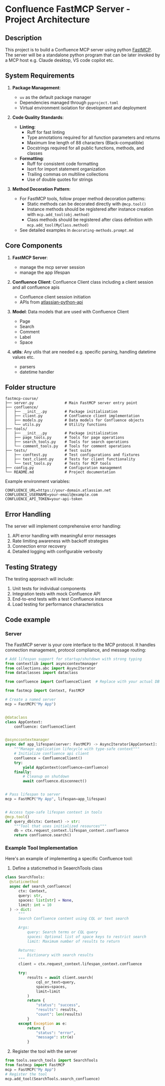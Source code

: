 # Confluence FastMCP Server - Project Architecture

## Description

This project is to build a Confluence MCP server using python [FastMCP](https://github.com/jlowin/fastmcp). The server will be a standalone python program that can be later invoked by a MCP host e.g. Claude desktop, VS code copilot etc.

## System Requirements

1. **Package Management**:

   - `uv` as the default package manager
   - Dependencies managed through `pyproject.toml`
   - Virtual environment isolation for development and deployment

2. **Code Quality Standards**:

   - **Linting**:
     - Ruff for fast linting
     - Type annotations required for all function parameters and returns
     - Maximum line length of 88 characters (Black-compatible)
     - Docstrings required for all public functions, methods, and classes
   - **Formatting**:
     - Ruff for consistent code formatting
     - Isort for import statement organization
     - Trailing commas on multiline collections
     - Use of double quotes for strings

3. **Method Decoration Pattern**:
   - For FastMCP tools, follow proper method decoration patterns:
     - Static methods can be decorated directly with `@mcp.tool()`
     - Instance methods should be registered after instance creation with `mcp.add_tool(obj.method)`
     - Class methods should be registered after class definition with `mcp.add_tool(MyClass.method)`
   - See detailed examples in `decorating-methods.prompt.md`

## Core Components

1. **FastMCP Server**:

   - manage the mcp server session
   - manage the app lifespan

2. **Confluence Client**: Confluence Client class including a client session and all confluence apis

   - Confluence client session initiation
   - APIs from [atlassian-python-api](https://github.com/atlassian-api/atlassian-python-api)

3. **Model**: Data models that are used with Confluence Client

   - Page
   - Search
   - Comment
   - Label
   - Space

4. **utils**: Any utils that are needed e.g. specific parsing, handling datetime values etc.
   - parsers
   - datetime handler

## Folder structure

```
fastmcp-course/
├── server.py              # Main FastMCP server entry point
├── confluence/
│   ├── __init__.py        # Package initialization
│   ├── client.py          # Confluence client implementation
│   ├── models.py          # Data models for Confluence objects
│   └── utils.py           # Utility functions
├── tools/
│   ├── __init__.py        # Package initialization
│   ├── page_tools.py      # Tools for page operations
│   ├── search_tools.py    # Tools for search operations
│   └── comment_tools.py   # Tools for comment operations
├── tests/                 # Test suite
│   ├── conftest.py        # Test configurations and fixtures
│   ├── test_client.py     # Tests for client functionality
│   └── test_tools.py      # Tests for MCP tools
├── config.py              # Configuration management
└── README.md              # Project documentation
```

Example environment variables:

```
CONFLUENCE_URL=https://your-domain.atlassian.net
CONFLUENCE_USERNAME=your-email@example.com
CONFLUENCE_API_TOKEN=your-api-token
```

## Error Handling

The server will implement comprehensive error handling:

1. API error handling with meaningful error messages
2. Rate limiting awareness with backoff strategies
3. Connection error recovery
4. Detailed logging with configurable verbosity

## Testing Strategy

The testing approach will include:

1. Unit tests for individual components
2. Integration tests with mock Confluence API
3. End-to-end tests with a test Confluence instance
4. Load testing for performance characteristics

## Code example

### Server

The FastMCP server is your core interface to the MCP protocol. It handles connection management, protocol compliance, and message routing:

```python
# Add lifespan support for startup/shutdown with strong typing
from contextlib import asynccontextmanager
from collections.abc import AsyncIterator
from dataclasses import dataclass

from confluence import ConfluenceClient  # Replace with your actual DB type

from fastmcp import Context, FastMCP

# Create a named server
mcp = FastMCP("My App")


@dataclass
class AppContext:
    confluence: ConfluenceClient


@asynccontextmanager
async def app_lifespan(server: FastMCP) -> AsyncIterator[AppContext]:
    """Manage application lifecycle with type-safe context"""
    # Initialize confluence api client
    confluence = ConfluenceClient()
    try:
        yield AppContext(confluence=confluence)
    finally:
        # Cleanup on shutdown
        await confluence.disconnect()


# Pass lifespan to server
mcp = FastMCP("My App", lifespan=app_lifespan)


# Access type-safe lifespan context in tools
@mcp.tool()
def query_db(ctx: Context) -> str:
    """Tool that uses initialized resources"""
    db = ctx.request_context.lifespan_context.confluence
    return confluence.search()
```

### Example Tool Implementation

Here's an example of implementing a specific Confluence tool:

1. Define a staticmethod in SeaerchTools class

```python
class SearchTools:
  @staticmethod
  async def search_confluence(
      ctx: Context,
      query: str,
      spaces: list[str] = None,
      limit: int = 10
  ) -> dict:
      """
      Search Confluence content using CQL or text search

      Args:
          query: Search terms or CQL query
          spaces: Optional list of space keys to restrict search
          limit: Maximum number of results to return

      Returns:
          Dictionary with search results
      """
      client = ctx.request_context.lifespan_context.confluence

      try:
          results = await client.search(
              cql_or_text=query,
              spaces=spaces,
              limit=limit
          )
          return {
              "status": "success",
              "results": results,
              "count": len(results)
          }
      except Exception as e:
          return {
              "status": "error",
              "message": str(e)
          }
```

2. Register the tool with the server

```python
from tools.search_tools import SearchTools
from fastmcp import FastMCP
mcp = FastMCP("My App")
# Register the tool
mcp.add_tool(SearchTools.search_confluence)
```
